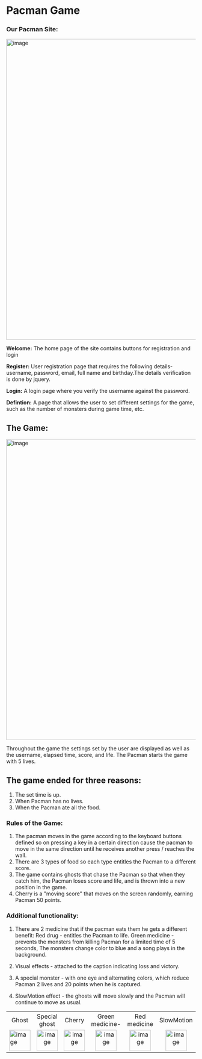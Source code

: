 

# Pacman Game
 
 ### Our Pacman Site:

<img width="800" alt="image" src="https://user-images.githubusercontent.com/81624047/169507927-b200e4f7-4b6b-438e-8b9c-a5645bb16996.png">

**Welcome:** The home page of the site contains buttons for registration and login

**Register:** User registration page that requires the following details- username, password, email, full name and birthday.The details verification is done by jquery.

**Login:** A login page where you verify the username against the password.

**Defintion:** A page that allows the user to set different settings for the game, such as the number of monsters during game time, etc.

## The Game:

<img width="800" alt="image" src="https://user-images.githubusercontent.com/81624047/169511403-7ff3ec18-6169-42dd-b044-90b28d36fba4.png">

Throughout the game the settings set by the user are displayed as well as the username, elapsed time, score, and life.
The Pacman starts the game with 5 lives.

## The game ended for three reasons:
1. The set time is up.
2. When Pacman has no lives.
3. When the Pacman ate all the food.

### Rules of the Game:
1. The pacman moves in the game according to the keyboard buttons defined so on pressing a key in a certain direction cause the pacman to move in the same direction  until he receives another press / reaches the wall.
2. There are 3 types of food so each type entitles the Pacman to a different score.
3. The game contains ghosts that chase the Pacman so that when they catch him, the Pacman loses score and life, and is thrown into a new position in the game.
4. Cherry is a "moving score" that moves on the screen randomly, earning Pacman 50 points.

### Additional functionality:
1. There are 2 medicine that if the pacman eats them he gets a different benefit:
   Red drug - entitles the Pacman to life.
   Green medicine - prevents the monsters from killing Pacman for a limited time of 5 seconds, The monsters change color to blue and a song plays in the background.

2. Visual effects - attached to the caption indicating loss and victory.

3. A special monster - with one eye and alternating colors, which reduce Pacman 2 lives and 20 points when he is captured.

4. SlowMotion effect - the ghosts will move slowly and the Pacman will continue to move as usual.


<table>
  <tr>
    <td  align="center" valign="middle">Ghost</td>
     <td  align="center" valign="middle">Special ghost</td>
     <td align="center" valign="middle">Cherry</td>
       <td align="center" valign="middle">Green medicine-</td>
     <td align="center" valign="middle">Red medicine</td>
     <td align="center" valign="middle">SlowMotion</td>
   
  </tr>
  <tr>
 <td><img width="56"  alt="image" src="https://user-images.githubusercontent.com/81624047/169517033-c4b34c4c-320c-4e4c-91a2-d22d4f69f41b.png">
</td>
   <td  align="center" valign="middle">
 <img width="56" style="vertical-align:middle" alt="image" src="https://user-images.githubusercontent.com/81624047/169517294-d47049ed-71f5-473e-8261-f14969ecccd7.png">
</td>
<td  align="center" valign="middle"><img width="56"  alt="image" src="https://user-images.githubusercontent.com/81624047/169517091-b302150d-a60c-406b-87fc-e6785fab0b17.png">
</td> 
<td  align="center" valign="middle">
 <img width="56"  alt="image" src="https://user-images.githubusercontent.com/81624047/169517227-a1a48aed-22b3-4961-aaeb-6770c35a9bea.png">
</td> 
<td  align="center" valign="middle">
 <img width="56" alt="image" src="https://user-images.githubusercontent.com/81624047/169517256-2740210f-1503-41ac-a987-1495144412c8.png">
</td> 

<td  align="center" valign="middle">
 <img width="56" alt="image" src="https://user-images.githubusercontent.com/81624047/169517338-f36c3c4e-5d90-49e6-9e67-fb0737a6c398.png">
</td>
  </tr>
 </table>





